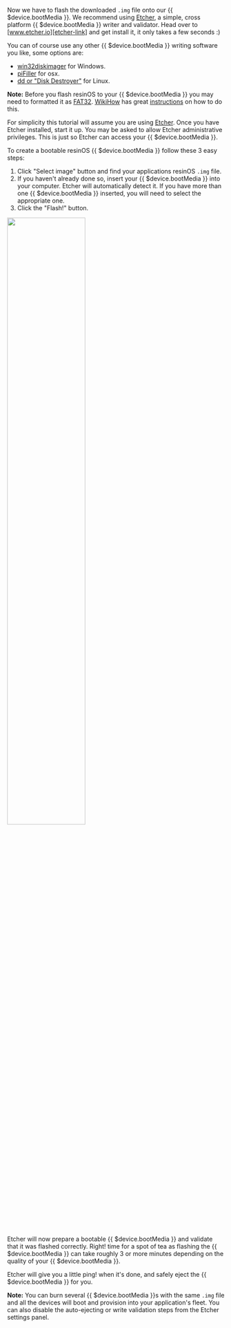 Now we have to flash the downloaded `.img` file onto our {{ $device.bootMedia }}. We recommend using [Etcher][etcher-link], a simple, cross platform {{ $device.bootMedia }} writer and validator. Head over to [www.etcher.io][etcher-link] and get install it, it only takes a few seconds :)

You can of course use any other {{ $device.bootMedia }} writing software you like, some options are:
* [win32diskimager][win32-disk-imager] for Windows.
* [piFiller][pifiller-download] for osx.
* [dd or "Disk Destroyer"][dd-link] for Linux.

__Note:__ Before you flash resinOS to your {{ $device.bootMedia }} you may need to formatted it as [FAT32][fat32]. [WikiHow][wikihow] has great [instructions][wikihow_format] on how to do this.

For simplicity this tutorial will assume you are using [Etcher][etcher-link]. Once you have Etcher installed, start it up. You may be asked to allow Etcher administrative privileges. This is just so Etcher can access your {{ $device.bootMedia }}.

To create a bootable resinOS {{ $device.bootMedia }} follow these 3 easy steps:

1. Click "Select image" button and find your applications resinOS `.img` file.
2. If you haven't already done so, insert your {{ $device.bootMedia }} into your computer. Etcher will automatically detect it. If you have more than one {{ $device.bootMedia }} inserted, you will need to select the appropriate one.
3. Click the "Flash!" button.

<img src="/img/common/etcher/etcher.gif" width="60%">

Etcher will now prepare a bootable {{ $device.bootMedia }} and validate that it was flashed correctly. Right! time for a spot of tea as flashing the {{ $device.bootMedia }} can take roughly 3 or more minutes depending on the quality of your {{ $device.bootMedia }}.

Etcher will give you a little ping! when it's done, and safely eject the {{ $device.bootMedia }} for you.

__Note:__ You can burn several {{ $device.bootMedia }}s with the same `.img` file and all the devices will boot and provision into your application's fleet. You can also disable the auto-ejecting or write validation steps from the Etcher settings panel.

[wikihow_format]:http://www.wikihow.com/Format-an-SD-Card
[wikihow]:http://www.wikihow.com/Main-Page
[fat32]:http://en.wikipedia.org/wiki/Fat32#FAT32
[win32-disk-imager]:http://sourceforge.net/projects/win32diskimager/
[pifiller-download]:http://ivanx.com/raspberrypi/
[etcher-link]:http://www.etcher.io/
[dd-link]:http://man7.org/linux/man-pages/man1/dd.1.html
